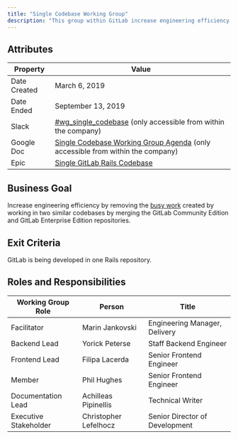 ```yaml
---
title: "Single Codebase Working Group"
description: "This group within GitLab increase engineering efficiency by removing the busy work created by working in two similar codebases. Read more!"
---
```


## Attributes

| Property     | Value |
|--------------|-------|
| Date Created | March 6, 2019 |
| Date Ended   | September 13, 2019 |
| Slack        | [#wg_single_codebase](https://gitlab.slack.com/messages/CGDC5RRDX) (only accessible from within the company) |
| Google Doc   | [Single Codebase Working Group Agenda](https://docs.google.com/document/d/1TkkPY5lhqpRzO3wlRZzxA3XBYYiAaWJZPuHI4vuzySY/edit) (only accessible from within the company) |
| Epic         | [Single GitLab Rails Codebase](https://gitlab.com/groups/gitlab-org/-/epics/802) |

## Business Goal

Increase engineering efficiency by removing the [busy work](https://en.wikipedia.org/wiki/Busy_work) created by working in two similar codebases by merging the GitLab Community Edition and GitLab Enterprise Edition repositories.

## Exit Criteria

GitLab is being developed in one Rails repository.

## Roles and Responsibilities

| Working Group Role    | Person                | Title                          |
|-----------------------|-----------------------|--------------------------------|
| Facilitator           | Marin Jankovski       | Engineering Manager, Delivery  |
| Backend Lead          | Yorick Peterse        | Staff Backend Engineer         |
| Frontend Lead         | Filipa Lacerda        | Senior Frontend Engineer       |
| Member                | Phil Hughes           | Senior Frontend Engineer       |
| Documentation Lead    | Achilleas Pipinellis  | Technical Writer               |
| Executive Stakeholder | Christopher Lefelhocz | Senior Director of Development |
